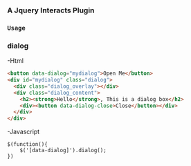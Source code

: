 ### A Jquery Interacts Plugin 

### `Usage`
### dialog
-Html
```html
<button data-dialog="mydialog">Open Me</button>
<div id="mydialog" class="dialog">
  <div class="dialog_overlay"></div>
  <div class="dialog_content">
    <h2><strong>Hello</strong>, This is a dialog box</h2>
    <div><button data-dialog-close>Close</button></div>
  </div>
</div>
```
-Javascript
```
$(function(){
    $('[data-dialog]').dialog();
})
```
    
